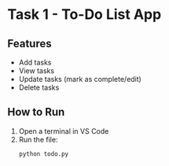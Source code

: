 # Task 1 - To-Do List App

## Features
- Add tasks
- View tasks
- Update tasks (mark as complete/edit)
- Delete tasks

## How to Run
1. Open a terminal in VS Code
2. Run the file:
   ```bash
   python todo.py